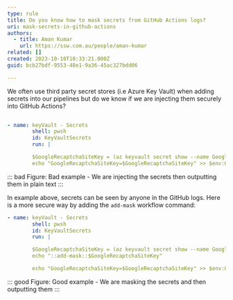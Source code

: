 ```yaml
---
type: rule
title: Do you know how to mask secrets from GitHub Actions logs?
uri: mask-secrets-in-github-actions
authors:
  - title: Aman Kumar
    url: https://ssw.com.au/people/aman-kumar
related: []
created: 2023-10-10T10:33:21.000Z
guid: bcb27bdf-9553-48e1-9a36-45ac327bdd06

---
```


We often use third party secret stores (i.e Azure Key Vault) when adding secrets into our pipelines but do we know if we are injecting them securely into GitHub Actions?

<!--endintro-->


``` yaml
      
- name: keyVault - Secrets
        shell: pwsh
        id: KeyVaultSecrets
        run: |

        $GoogleRecaptchaSiteKey = (az keyvault secret show --name Google-Recaptcha-Site-KEY --vault-name ${{ env.KEY_VAULT}} --query value -o tsv)
        echo "GoogleRecaptchaSiteKey=$GoogleRecaptchaSiteKey" >> $env:GITHUB_OUTPUT

```
::: bad 
Figure: Bad example - We are injecting the secrets then outputting them in plain text
:::

In example above, secrets can be seen by anyone in the GitHub logs. Here is a more secure way by adding the `add-mask` workflow command:

``` yaml      
- name: keyVault - Secrets
        shell: pwsh
        id: KeyVaultSecrets
        run: |

        $GoogleRecaptchaSiteKey = (az keyvault secret show --name Google-Recaptcha-Site-KEY --vault-name ${{ env.KEY_VAULT}} --query value -o tsv)
        echo "::add-mask::$GoogleRecaptchaSiteKey"

        echo "GoogleRecaptchaSiteKey=$GoogleRecaptchaSiteKey" >> $env:GITHUB_OUTPUT

```
::: good 
Figure: Good example - We are masking the secrets and then outputting them
:::
